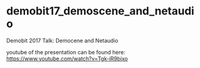 # demobit17_demoscene_and_netaudio
Demobit 2017 Talk: Democene and Netaudio

youtube of the presentation can be found here:
https://www.youtube.com/watch?v=Tgk-iR9bjxo
